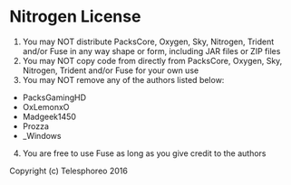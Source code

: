 Nitrogen License
================

1. You may NOT distribute PacksCore, Oxygen, Sky, Nitrogen, Trident and/or Fuse in any way shape or form, including JAR files or ZIP files
2. You may NOT copy code from directly from PacksCore, Oxygen, Sky, Nitrogen, Trident and/or Fuse for your own use
3. You may NOT remove any of the authors listed below:
- PacksGamingHD
- OxLemonxO
- Madgeek1450
- Prozza
- _Windows
4. You are free to use Fuse as long as you give credit to the authors

Copyright (c) Telesphoreo 2016